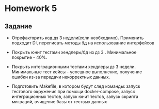 # Homework 5


## Задание

* Отрефакторить код дз 3 недели(если необходимо). Применить подходит DI, переписать методы бд на использование интерфейсов

* Покрыть юнит тестами хендлеры/бд из дз 3 . Минимальное покрытие - 40%.

* Покрыть интеграционными тестами хендлеры дз 3 недели. Минимальные тест кейсы - успешное выполнение, получение ошибки из-за передачи некорректных данных.

* Подготовить Makefile, в котором будут след команды: запуск тестового окружения при помощи docker-compose, запуск интеграционных тестов, запуск юнит тестов, запуск скрипта миграций, очищение базы от тествых данных
